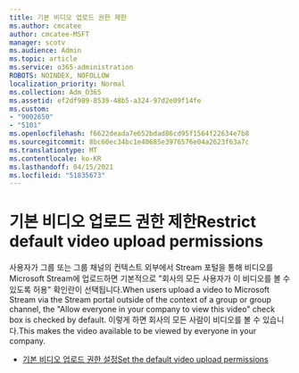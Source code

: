 ```yaml
---
title: 기본 비디오 업로드 권한 제한
ms.author: cmcatee
author: cmcatee-MSFT
manager: scotv
ms.audience: Admin
ms.topic: article
ms.service: o365-administration
ROBOTS: NOINDEX, NOFOLLOW
localization_priority: Normal
ms.collection: Adm_O365
ms.assetid: ef2df989-8539-48b5-a324-97d2e09f14fe
ms.custom:
- "9002650"
- "5101"
ms.openlocfilehash: f6622deada7e652bdad86cd95f1564f22634e7b8
ms.sourcegitcommit: 8bc60ec34bc1e40685e3976576e04a2623f63a7c
ms.translationtype: MT
ms.contentlocale: ko-KR
ms.lasthandoff: 04/15/2021
ms.locfileid: "51835673"
---
```

# <a name="restrict-default-video-upload-permissions"></a><span data-ttu-id="071a1-102">기본 비디오 업로드 권한 제한</span><span class="sxs-lookup"><span data-stu-id="071a1-102">Restrict default video upload permissions</span></span>

<span data-ttu-id="071a1-103">사용자가 그룹 또는 그룹 채널의 컨텍스트 외부에서 Stream 포털을 통해 비디오를 Microsoft Stream에 업로드하면 기본적으로 "회사의 모든 사용자가 이 비디오를 볼 수 있도록 허용" 확인란이 선택됩니다.</span><span class="sxs-lookup"><span data-stu-id="071a1-103">When users upload a video to Microsoft Stream via the Stream portal outside of the context of a group or group channel, the "Allow everyone in your company to view this video" check box is checked by default.</span></span> <span data-ttu-id="071a1-104">이렇게 하면 회사의 모든 사람이 비디오를 볼 수 있습니다.</span><span class="sxs-lookup"><span data-stu-id="071a1-104">This makes the video available to be viewed by everyone in your company.</span></span>

- [<span data-ttu-id="071a1-105">기본 비디오 업로드 권한 설정</span><span class="sxs-lookup"><span data-stu-id="071a1-105">Set the default video upload permissions</span></span>](https://docs.microsoft.com/stream/default-video-permissions)
